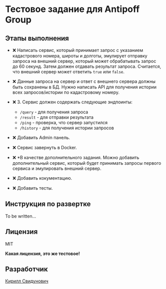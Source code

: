 # Тестовое задание для Antipoff Group

## Этапы выполнения

- ❌ Написать сервис, который принимает запрос с указанием кадастрового номера, широты и долготы, эмулирует отправку запроса на внешний сервер, который может обрабатывать запрос до 60 секунд. Затем должен отдавать результат запроса. Считается, что внешний сервер может ответить `true` или `false`.

- ❌ Данные запроса на сервер и ответ с внешнего сервера должны быть сохранены в БД. Нужно написать API для получения истории всех запросов/истории по кадастровому номеру.

- ❌ 3.	Сервис должен содержать следующие эндпоинты:
    - `/query` - для получения запроса
    - `/result` - для отправки результата
    - `/ping` - проверка, что  сервер запустился
    - `/history` - для получения истории запросов

- ❌ Добавить Admin панель.

- ❌ Сервис завернуть в Docker.

- ❌ *В качестве дополнительного задания. Можно добавить дополнительный сервис, который будет принимать запросы первого сервиса и эмулировать внешний сервер.

- ❌ Добавить кокументацию.

- ❌ Добавить тесты.

## Инструкция по развертке

To be written...

## Лицензия

MIT

**Какая лицензия, это же тестовое!**

## Разработчик

[Кирилл Свидунович](https://github.com/TheSuncatcher222/)
